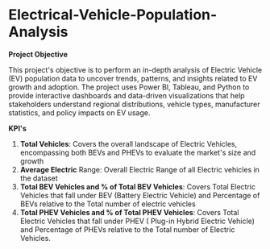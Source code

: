 # Electrical-Vehicle-Population-Analysis

**Project Objective**

This project's objective is to perform an in-depth analysis of Electric Vehicle (EV) population data to uncover trends, patterns, and insights related to EV growth and adoption. The project uses Power BI, Tableau, and Python to provide interactive dashboards and data-driven visualizations that help stakeholders understand regional distributions, vehicle types, manufacturer statistics, and policy impacts on EV usage.

**KPI's** 

1) **Total Vehicles**: Covers the overall landscape of Electric Vehicles, encompassing both BEVs and PHEVs to evaluate the market's size and growth
2) **Average Electric** Range: Overall Electric Range of all Electric vehicles in the dataset
3) **Total BEV Vehicles and % of Total BEV Vehicles**: Covers Total Electric Vehicles that fall under BEV (Battery Electric Vehicle) and Percentage of BEVs relative to the Total number of electric vehicles
4) **Total PHEV Vehicles and % of Total PHEV Vehicles**: Covers Total Electric Vehicles that fall under PHEV ( Plug-in Hybrid Electric Vehicle) and Percentage of PHEVs relative to the Total number of Electric Vehicles.
